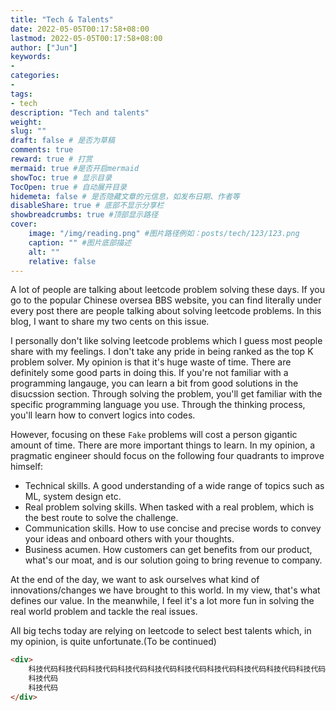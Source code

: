 ```yaml
---
title: "Tech & Talents"
date: 2022-05-05T00:17:58+08:00
lastmod: 2022-05-05T00:17:58+08:00
author: ["Jun"]
keywords: 
- 
categories: 
- 
tags: 
- tech
description: "Tech and talents"
weight:
slug: ""
draft: false # 是否为草稿
comments: true
reward: true # 打赏
mermaid: true #是否开启mermaid
showToc: true # 显示目录
TocOpen: true # 自动展开目录
hidemeta: false # 是否隐藏文章的元信息，如发布日期、作者等
disableShare: true # 底部不显示分享栏
showbreadcrumbs: true #顶部显示路径
cover:
    image: "/img/reading.png" #图片路径例如：posts/tech/123/123.png
    caption: "" #图片底部描述
    alt: ""
    relative: false
---
```

A lot of people are talking about leetcode problem solving these days. If you go to the popular Chinese oversea BBS website, you can find literally under every post there are people talking about solving leetcode problems. In this blog, I want to share my two cents on this issue.

I personally don't like solving leetcode problems which I guess most people share with my feelings. I don't take any pride in being ranked as the top K problem solver. My opinion is that it's huge waste of time. There are definitely some good parts in doing this. If you're not familiar with a programming langauge, you can learn a bit from good solutions in the disucssion section. Through solving the problem, you'll get familiar with the specific programming language you use. Through the thinking process, you'll learn how to convert logics into codes.

However, focusing on these `Fake` problems will cost a person gigantic amount of time. There are more important things to learn. In my opinion, a pragmatic engineer should focus on the following four quadrants to improve himself:
- Technical skills. A good understanding of a wide range of topics such as ML, system design etc.
- Real problem solving skills. When tasked with a real problem, which is the best route to solve the challenge.
- Communication skills. How to use concise and precise words to convey your ideas and onboard others with your thoughts.
- Business acumen. How customers can get benefits from our product, what's our moat, and is our solution going to bring revenue to company.

At the end of the day, we want to ask ourselves what kind of innovations/changes we have brought to this world. In my view, that's what defines our value. In the meanwhile, I feel it's a lot more fun in solving the real world problem and tackle the real issues.


All big techs today are relying on leetcode to select best talents which, in my opinion, is quite unfortunate.(To be continued)


```html
<div>
    科技代码科技代码科技代码科技代码科技代码科技代码科技代码科技代码科技代码科技代码科技代码科技代码科技代码科技代码科技代码科技代码科技代码科技代码科技代码科技代码科技代码
    科技代码
    科技代码
</div>
```


